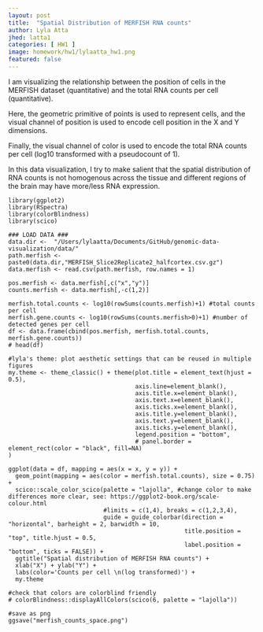 ```yaml
---
layout: post
title:  "Spatial Distribution of MERFISH RNA counts"
author: Lyla Atta
jhed: latta1
categories: [ HW1 ]
image: homework/hw1/lylaatta_hw1.png
featured: false
---
```


I am visualizing the relationship between the position of cells in the MERFISH dataset (quantitative) and the total RNA counts per cell (quantitative). 

Here, the geometric primitive of points is used to represent cells, and the visual channel of position is used to encode cell position in the X and Y dimensions. 

Finally, the visual channel of color is used to encode the total RNA counts per cell (log10 transformed with a pseudocount of 1). 

In this data visualization, I try to make salient that the spatial distribution of RNA counts is not homogenous across the tissue and different regions of the brain may have more/less RNA expression. 

```{r} 
library(ggplot2)
library(RSpectra)
library(colorBlindness)
library(scico)

### LOAD DATA ### 
data.dir <-  "/Users/lylaatta/Documents/GitHub/genomic-data-visualization/data/"
path.merfish <- paste0(data.dir,"MERFISH_Slice2Replicate2_halfcortex.csv.gz")
data.merfish <- read.csv(path.merfish, row.names = 1)

pos.merfish <- data.merfish[,c("x","y")]
counts.merfish <- data.merfish[,-c(1,2)]

merfish.total.counts <- log10(rowSums(counts.merfish)+1) #total counts per cell 
merfish.gene.counts <- log10(rowSums(counts.merfish>0)+1) #number of detected genes per cell 
df <- data.frame(cbind(pos.merfish, merfish.total.counts, merfish.gene.counts))
# head(df)

#lyla's theme: plot aesthetic settings that can be reused in multiple figures 
my.theme <- theme_classic() + theme(plot.title = element_text(hjust = 0.5), 
                                    axis.line=element_blank(),
                                    axis.title.x=element_blank(),
                                    axis.text.x=element_blank(),
                                    axis.ticks.x=element_blank(),
                                    axis.title.y=element_blank(),
                                    axis.text.y=element_blank(),
                                    axis.ticks.y=element_blank(),
                                    legend.position = "bottom",
                                    # panel.border = element_rect(color = "black", fill=NA)
)

ggplot(data = df, mapping = aes(x = x, y = y)) + 
  geom_point(mapping = aes(color = merfish.total.counts), size = 0.75) +
  scico::scale_color_scico(palette = "lajolla", #change color to make differences more clear, see: https://ggplot2-book.org/scale-colour.html
                           #limits = c(1,4), breaks = c(1,2,3,4), 
                           guide = guide_colorbar(direction = "horizontal", barheight = 2, barwidth = 10,
                                                  title.position = "top", title.hjust = 0.5, 
                                                  label.position = "bottom", ticks = FALSE)) +
  ggtitle("Spatial distribution of MERFISH RNA counts") + 
  xlab("X") + ylab("Y") + 
  labs(color='Counts per cell \n(log transformed)') +
  my.theme

#check that colors are colorblind friendly 
# colorBlindness::displayAllColors(scico(6, palette = "lajolla"))

#save as png 
ggsave("merfish_counts_space.png")
```
